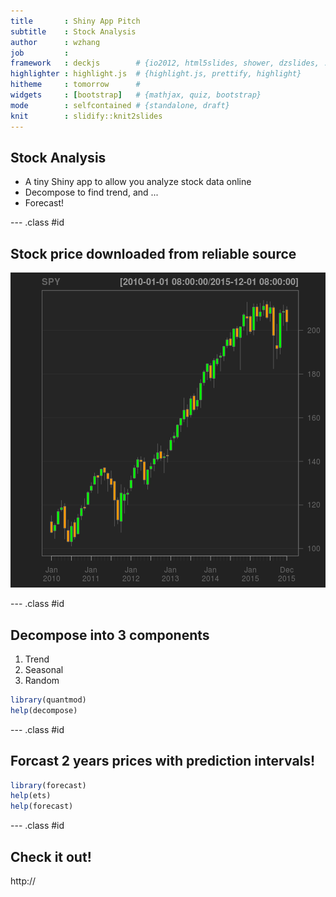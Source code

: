 ```yaml
---
title       : Shiny App Pitch 
subtitle    : Stock Analysis
author      : wzhang
job         : 
framework   : deckjs        # {io2012, html5slides, shower, dzslides, ...}
highlighter : highlight.js  # {highlight.js, prettify, highlight}
hitheme     : tomorrow      # 
widgets     : [bootstrap]   # {mathjax, quiz, bootstrap}
mode        : selfcontained # {standalone, draft}
knit        : slidify::knit2slides
---
```


<style type="text/css">
body {background:grey transparent;
}
</style>

## Stock Analysis

- A tiny Shiny app to allow you analyze stock data online
- Decompose to find trend, and ...
- Forecast!

--- .class #id 

## Stock price downloaded from reliable source

![plot of chunk unnamed-chunk-1](assets/fig/unnamed-chunk-1-1.png)

--- .class #id

## Decompose into 3 components

1. Trend
2. Seasonal
3. Random 


```r
library(quantmod)
help(decompose)
```

--- .class #id


## Forcast 2 years prices with prediction intervals!


```r
library(forecast)
help(ets)
help(forecast)
```

--- .class #id

## Check it out!

http://

